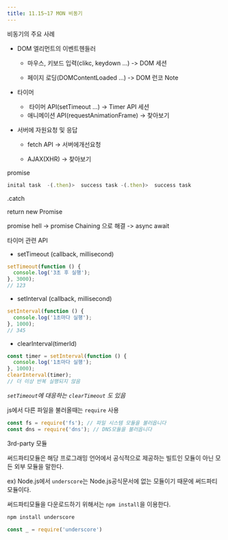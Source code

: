 ```yaml
---
title: 11.15~17 MON 비동기
---
```




비동기의 주요 사례

- DOM 엘리먼트의 이벤트헨들러

  - 마우스, 키보드 입력(clikc, keydown ...)  -> DOM 세션

  - 페이지 로딩(DOMContentLoaded ...) -> DOM 런코 Note

- 타이머
  - ​	타이머 API(setTimeout ...) -> Timer API 세션
  - 애니메이션 API(requestAnimationFrame) -> 찾아보기

- 서버에 자원요청 및 응답

  - fetch API -> 서버에개선요청

  - AJAX(XHR) -> 찾아보기





promise

```js
inital task  -(.then)>  success task -(.then)>  success task
```

.catch



return new Promise



promise hell  -> promise Chaining 으로 해결 -> async await



타이머 관련 API

- setTimeout (callback, millisecond)

```js
setTimeout(function () {
  console.log('3초 후 실행');
}, 3000);
// 123
```

- setInterval (callback, millisecond)

```js
setInterval(function () {
  console.log('1초마다 실행');
}, 1000);
// 345
```

- clearInterval(timerId)

```js
const timer = setInterval(function () {
  console.log('1초마다 실행');
}, 1000);
clearInterval(timer);
// 더 이상 반복 실행되지 않음
```

*<code>setTimeout</code>에 대응하는 <code>clearTimeout</code> 도 있음*





js에서 다른 파일을 불러올때는 <code>require</code> 사용

```js
const fs = require('fs'); // 파일 시스템 모듈을 불러옵니다
const dns = require('dns'); // DNS모듈을 불러옵니다
```



3rd-party 모듈

써드파티모듈은 해당 프로그래밍 언어에서 공식적으로 제공하는 빌트인 모듈이 아닌 모든 외부 모듈을 말한다.

ex) Node.js에서 <code>underscore</code>는 Node.js공식문서에 없는 모듈이기 때문에 써드파티모듈이다.



써드파티모듈을 다운로드하기 위해서는 <code>npm install</code>을 이용한다.

```js
npm install underscore
```

```js
const _ = require('underscore')
```



